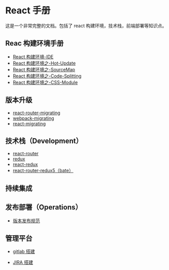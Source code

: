 # React 手册

这是一个非常完整的文档。包括了 react 构建环境，技术栈，前端部署等知识点。

## Reac 构建环境手册

* [React 构建环境-IDE](./build/React构建环境-IDE.md)
* [React 构建环境之-Hot-Update](./build/React构建环境之-Hot-Update.md)
* [React 构建环境之-SourceMap](./build/React构建环境之-SourceMap.md)
* [React 构建环境之-Code-Splitting](./build/React构建环境之-Code-Splitting.md)
* [React 构建环境之-CSS-Module](./build/React构建环境之-CSS-Module.md)

## 版本升级

* [react-router-migrating](./Migrating/react-router-migrating.md)
* [webpack-migrating](./Migrating/webpack-migrating.md)
* [react-migrating](./Migrating/React-Migrating.md)

## 技术栈（Development）

* [react-router](./techstack/react-router.md)
* [redux](./techstack/redux.md)
* [react-redux](./techstack/react-redux.md)
* [react-router-redux5（bate）](./techstack/react-router-redux.md)

## 持续集成

## 发布部署（Operations）

* [版本发布规范](./operations/版本发布规范.md)

## 管理平台

* [gitlab 搭建](https://www.gitbook.com/read/book/ganxunzou/gitlab-doc)

* [JIRA 搭建]()
